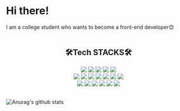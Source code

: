 # Hi there!
I am a college student who wants to become a front-end developer😊
<br>
<br>
<div align=center><h2>🛠Tech STACKS🛠</h2></div>
</div>
<div align=center>
  <img src="https://img.shields.io/badge/React-61DAFB?style=for-the-badge&logo=react&logoColor=black">
  <img src="https://img.shields.io/badge/Next-000000?style=for-the-badge&logo=next&logoColor=red">
  <img src="https://img.shields.io/badge/Express-61DAFB?style=for-the-badge&logo=express&logoColor=blue">
  <img src="https://img.shields.io/badge/JavaScript-F7DF1E?style=for-the-badge&logo=javascript&logoColor=black">
  <img src="https://img.shields.io/badge/TypeScript-%23007ACC.svg?style=for-the-badge&logo=typescript&logoColor=white">
  <br>
  <img src="https://img.shields.io/badge/Java-007396?style=for-the-badge&logo=java&logoColor=white">
  <img src="https://img.shields.io/badge/Python-3776AB?style=for-the-badge&logo=python&logoColor=white">
  <img src="https://img.shields.io/badge/C-A8B9CC?style=for-the-badge&logo=c&logoColor=white">
  <img src="https://img.shields.io/badge/figma-F24E1E.svg?style=for-the-badge&logo=figma&logoColor=white">
  <img src="https://img.shields.io/badge/adobe%20XD-FF61F6.svg?style=for-the-badge&logo=adobe%20XD&logoColor=pink">
  <img src="https://img.shields.io/badge/Storybook-FF4785.svg?style=for-the-badge&logo=Storybook&logoColor=yellow">
  <img src= "https://img.shields.io/badge/MySQL-4479A1.svg?style=for-the-badge&logo=MySQL&logoColor=white">
  <br>
  <img src= "https://img.shields.io/badge/vercel-000000.svg?style=for-the-badge&logo=vercel&logoColor=white">
  <img src="https://img.shields.io/badge/netlify-00C7B7.svg?style=for-the-badge&logo=netlify&logoColor=#00C7B7">
  <img src="https://img.shields.io/badge/Notion-000000.svg?style=for-the-badge&logo=Notion&logoColor=yellow"> 
  <img src="https://img.shields.io/badge/Slack-4A154B.svg?style=for-the-badge&logo=Slack&logoColor=blue"> 
  <img src="https://img.shields.io/badge/Git-F05032.svg?style=for-the-badge&logo=github&logoColor=black">
  <img src="https://img.shields.io/badge/Github-181717.svg?style=for-the-badge&logo=github&logoColor=black">
</div>
<br>

![Anurag's github stats](https://github-readme-stats.vercel.app/api?username=qkrthdus605&show_icons=true&theme=radical)


<br>
<br>
<br>
</div>

